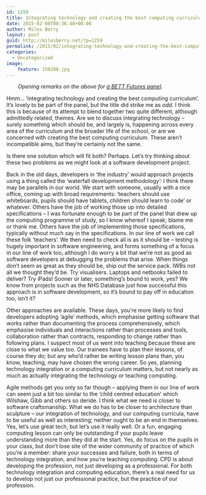 ```yaml
---
id: 1259
title: Integrating technology and creating the best computing curriculum
date: 2015-02-08T08:36:48+00:00
author: Miles Berry
layout: post
guid: http://milesberry.net/?p=1259
permalink: /2015/02/integrating-technology-and-creating-the-best-computing-curriculum/
categories:
  - Uncategorized
image:
    feature: 150208.jpg
---
```

<p style="padding-left: 30px;">
  <em>Opening remarks on the above for <a href="http://www.bettshow.com/Seminar/Speed-Learning-Integrating-technology-and-creating-the-best-computer-science-Curriculum">a BETT Futures panel</a>.</em>
</p>

Hmm… ‘integrating technology and creating the best computing curriculum’. It’s lovely to be part of the panel, but the title did strike me as _odd._ I think this is because of its attempt to blend together two quite different, although admittedly related, themes. Are we to discuss integrating technology &#8211; surely something which should be, and largely is, happening across every area of the curriculum and the broader life of the school, or are we concerned with creating the best computing curriculum. These aren’t incompatible aims, but they’re certainly not the same.

Is there one solution which will fit both? Perhaps. Let’s try thinking about these two problems as we might look at a software development project.

Back in the old days, developers in ‘the industry’ would approach projects using a thing called the ‘waterfall development methodology’: I think there may be parallels in our world. We start with someone, usually with a nice office, coming up with broad requirements: ‘teachers should use whiteboards, pupils should have tablets, children should learn to code’ or whatever. Others have the job of working those up into detailed specifications &#8211; I was fortunate enough to be part of the panel that drew up the computing programme of study, so I know whereof I speak; blame me or thank me. Others have the job of implementing those specifications, typically without much say in the specifications. In our line of work we call these folk ‘teachers’. We then need to check all is as it should be &#8211; testing is hugely important in software engineering, and forms something of a focus in our line of work too, although I do worry a bit that we’re not as good as software developers at debugging the problems that arise. When things don’t seem as great as they should be, ship out the service pack. IWBs not all we thought they’d be. Try visualisers. Laptops and netbooks failed to deliver? Try iPads! Sooner or later, something’s bound to work, yes? We know from projects such as the NHS Database just how successful this approach is in software development, so it’s bound to pay off in education too, isn’t it?

Other approaches are available. These days, you’re more likely to find developers adopting ‘agile’ methods, which emphasise getting software that works rather than documenting the process comprehensively, which emphasise individuals and interactions rather than processes and tools, collaboration rather than contracts, responding to change rather than following plans. I suspect most of us went into teaching because these are close to what we value too. Our trainees have to plan their lessons, of course they do; but any who’d rather be writing lesson plans than, you know, teaching, may have chosen the wrong career. So yes, planning technology integration or a computing curriculum matters, but not nearly as much as actually integrating the technology or teaching computing.

Agile methods get you only so far though &#8211; applying them in our line of work can seem just a bit too similar to the ‘child centred education’ which Wilshaw, Gibb and others so deride. I think what we need is closer to software craftsmanship. What we do has to be closer to architecture than sculpture &#8211; our integration of technology, and our computing curricula, have to be useful as well as interesting; neither ought to be an end in themselves. Yes, let’s use great tech, but let’s use it really well. Or a fun, engaging computing lesson can only be outstanding if your pupils leave understanding more than they did at the start. Yes, do focus on the pupils in your class, but don’t lose site of the wider community of practice of which you’re a member: share your successes and failure, both in terms of technology integration, and how you’re teaching computing. CPD is about developing the profession, not just developing as a professional. For both technology integration and computing education, there’s a real need for us to develop not just our professional practice, but the practice of our profession.
